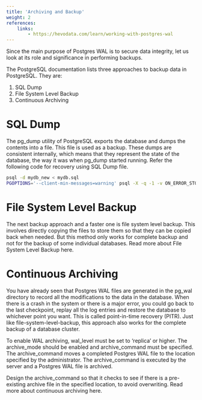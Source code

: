 ```yaml
---
title: 'Archiving and Backup'
weight: 2
references:
    links:
        - https://hevodata.com/learn/working-with-postgres-wal
--- 
```


Since the main purpose of Postgres WAL is to secure data integrity, let us look at its role and significance in performing backups.

The PostgreSQL documentation lists three approaches to backup data in PostgreSQL. They are:

1. SQL Dump
2. File System Level Backup
3. Continuous Archiving

# SQL Dump
The pg_dump utility of PostgreSQL exports the database and dumps the contents into a file. This file is used as a backup. These dumps are consistent internally, which means that they represent the state of the database, the way it was when pg_dump started running. Refer the following code for recovery using SQL Dump file.


```bash
psql -d mydb_new < mydb.sql
PGOPTIONS='--client-min-messages=warning' psql -X -q -1 -v ON_ERROR_STOP=1 --pset pager=off -d mydb_new -f mydb.sql -L restore.log
```

# File System Level Backup
The next backup approach and a faster one is file system level backup. This involves directly copying the files to store them so that they can be copied back when needed. But this method only works for complete backup and not for the backup of some individual databases. Read more about File System Level Backup here.

# Continuous Archiving
You have already seen that Postgres WAL files are generated in the pg_wal directory to record all the modifications to the data in the database. When there is a crash in the system or there is a major error, you could go back to the last checkpoint, replay all the log entries and restore the database to whichever point you want. This is called point-in-time recovery (PITR). Just like file-system-level-backup, this approach also works for the complete backup of a database cluster.

To enable WAL archiving, wal_level must be set to ‘replica’ or higher. The archive_mode should be enabled and archive_command must be specified. The archive_command moves a completed Postgres WAL file to the location specified by the administrator. The archive_command is executed by the server and a Postgres WAL file is archived.

Design the archive_command so that it checks to see if there is a pre-existing archive file in the specified location, to avoid overwriting. Read more about continuous archiving here.

